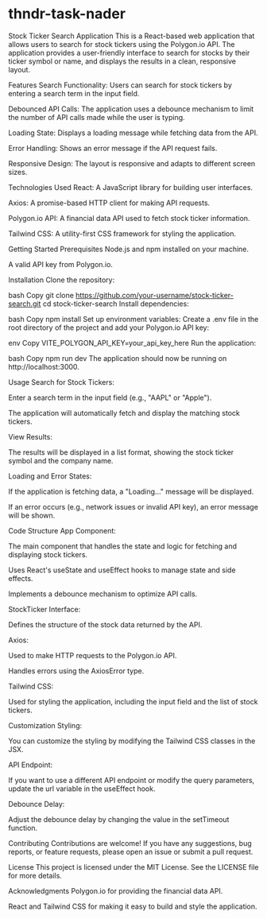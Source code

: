 # thndr-task-nader
Stock Ticker Search Application
This is a React-based web application that allows users to search for stock tickers using the Polygon.io API. The application provides a user-friendly interface to search for stocks by their ticker symbol or name, and displays the results in a clean, responsive layout.

Features
Search Functionality: Users can search for stock tickers by entering a search term in the input field.

Debounced API Calls: The application uses a debounce mechanism to limit the number of API calls made while the user is typing.

Loading State: Displays a loading message while fetching data from the API.

Error Handling: Shows an error message if the API request fails.

Responsive Design: The layout is responsive and adapts to different screen sizes.

Technologies Used
React: A JavaScript library for building user interfaces.

Axios: A promise-based HTTP client for making API requests.

Polygon.io API: A financial data API used to fetch stock ticker information.

Tailwind CSS: A utility-first CSS framework for styling the application.

Getting Started
Prerequisites
Node.js and npm installed on your machine.

A valid API key from Polygon.io.

Installation
Clone the repository:

bash
Copy
git clone https://github.com/your-username/stock-ticker-search.git
cd stock-ticker-search
Install dependencies:

bash
Copy
npm install
Set up environment variables:
Create a .env file in the root directory of the project and add your Polygon.io API key:

env
Copy
VITE_POLYGON_API_KEY=your_api_key_here
Run the application:

bash
Copy
npm run dev
The application should now be running on http://localhost:3000.

Usage
Search for Stock Tickers:

Enter a search term in the input field (e.g., "AAPL" or "Apple").

The application will automatically fetch and display the matching stock tickers.

View Results:

The results will be displayed in a list format, showing the stock ticker symbol and the company name.

Loading and Error States:

If the application is fetching data, a "Loading..." message will be displayed.

If an error occurs (e.g., network issues or invalid API key), an error message will be shown.

Code Structure
App Component:

The main component that handles the state and logic for fetching and displaying stock tickers.

Uses React's useState and useEffect hooks to manage state and side effects.

Implements a debounce mechanism to optimize API calls.

StockTicker Interface:

Defines the structure of the stock data returned by the API.

Axios:

Used to make HTTP requests to the Polygon.io API.

Handles errors using the AxiosError type.

Tailwind CSS:

Used for styling the application, including the input field and the list of stock tickers.

Customization
Styling:

You can customize the styling by modifying the Tailwind CSS classes in the JSX.

API Endpoint:

If you want to use a different API endpoint or modify the query parameters, update the url variable in the useEffect hook.

Debounce Delay:

Adjust the debounce delay by changing the value in the setTimeout function.

Contributing
Contributions are welcome! If you have any suggestions, bug reports, or feature requests, please open an issue or submit a pull request.

License
This project is licensed under the MIT License. See the LICENSE file for more details.

Acknowledgments
Polygon.io for providing the financial data API.

React and Tailwind CSS for making it easy to build and style the application.
